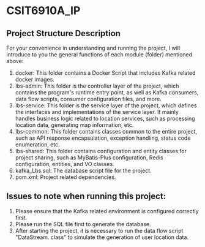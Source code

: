 # CSIT6910A_IP

## Project Structure Description
For your convenience in understanding and running the project, I will introduce to you the general functions of each module (folder) mentioned above:
1. docker: This folder contains a Docker Script that includes Kafka related docker images.
2. lbs-admin: This folder is the controller layer of the project, which contains the program's runtime entry point, as well as Kafka consumers, data flow scripts, consumer configuration files, and more.
3. lbs-service: This folder is the service layer of the project, which defines the interfaces and implementations of the service layer. It mainly handles business logic related to location services, such as processing location data, generating map information, etc.
4. lbs-common: This folder contains classes common to the entire project, such as API response encapsulation, exception handling, status code enumeration, etc.
5. lbs-shared: This folder contains configuration and entity classes for project sharing, such as MyBatis-Plus configuration, Redis configuration, entities, and VO classes.
6. kafka_Lbs.sql: The database script file for the project.
7. pom.xml: Project related dependencies.


## Issues to note when running this project:
1. Please ensure that the Kafka related environment is configured correctly first.
2. Please run the SQL file first to generate the database.
3. After starting the project, it is necessary to run the data flow script "DataStream. class" to simulate the generation of user location data.

